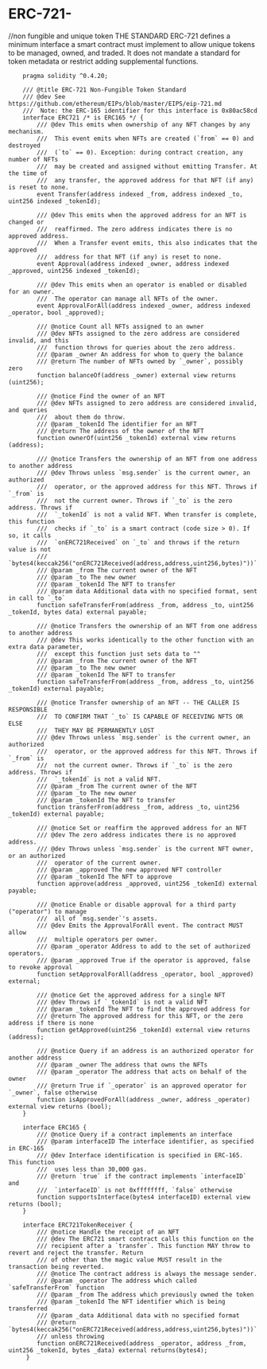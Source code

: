 # ERC-721-
//non fungible and unique token
THE STANDARD
ERC-721 defines a minimum interface a smart contract must implement to allow unique tokens to be managed, owned, and traded. It does not mandate a standard for token metadata or restrict adding supplemental functions.

          

        pragma solidity ^0.4.20;

        /// @title ERC-721 Non-Fungible Token Standard
        /// @dev See https://github.com/ethereum/EIPs/blob/master/EIPS/eip-721.md
        ///  Note: the ERC-165 identifier for this interface is 0x80ac58cd
        interface ERC721 /* is ERC165 */ {
            /// @dev This emits when ownership of any NFT changes by any mechanism.
            ///  This event emits when NFTs are created (`from` == 0) and destroyed
            ///  (`to` == 0). Exception: during contract creation, any number of NFTs
            ///  may be created and assigned without emitting Transfer. At the time of
            ///  any transfer, the approved address for that NFT (if any) is reset to none.
            event Transfer(address indexed _from, address indexed _to, uint256 indexed _tokenId);

            /// @dev This emits when the approved address for an NFT is changed or
            ///  reaffirmed. The zero address indicates there is no approved address.
            ///  When a Transfer event emits, this also indicates that the approved
            ///  address for that NFT (if any) is reset to none.
            event Approval(address indexed _owner, address indexed _approved, uint256 indexed _tokenId);

            /// @dev This emits when an operator is enabled or disabled for an owner.
            ///  The operator can manage all NFTs of the owner.
            event ApprovalForAll(address indexed _owner, address indexed _operator, bool _approved);

            /// @notice Count all NFTs assigned to an owner
            /// @dev NFTs assigned to the zero address are considered invalid, and this
            ///  function throws for queries about the zero address.
            /// @param _owner An address for whom to query the balance
            /// @return The number of NFTs owned by `_owner`, possibly zero
            function balanceOf(address _owner) external view returns (uint256);

            /// @notice Find the owner of an NFT
            /// @dev NFTs assigned to zero address are considered invalid, and queries
            ///  about them do throw.
            /// @param _tokenId The identifier for an NFT
            /// @return The address of the owner of the NFT
            function ownerOf(uint256 _tokenId) external view returns (address);

            /// @notice Transfers the ownership of an NFT from one address to another address
            /// @dev Throws unless `msg.sender` is the current owner, an authorized
            ///  operator, or the approved address for this NFT. Throws if `_from` is
            ///  not the current owner. Throws if `_to` is the zero address. Throws if
            ///  `_tokenId` is not a valid NFT. When transfer is complete, this function
            ///  checks if `_to` is a smart contract (code size > 0). If so, it calls
            ///  `onERC721Received` on `_to` and throws if the return value is not
            ///  `bytes4(keccak256("onERC721Received(address,address,uint256,bytes)"))`.
            /// @param _from The current owner of the NFT
            /// @param _to The new owner
            /// @param _tokenId The NFT to transfer
            /// @param data Additional data with no specified format, sent in call to `_to`
            function safeTransferFrom(address _from, address _to, uint256 _tokenId, bytes data) external payable;

            /// @notice Transfers the ownership of an NFT from one address to another address
            /// @dev This works identically to the other function with an extra data parameter,
            ///  except this function just sets data to ""
            /// @param _from The current owner of the NFT
            /// @param _to The new owner
            /// @param _tokenId The NFT to transfer
            function safeTransferFrom(address _from, address _to, uint256 _tokenId) external payable;

            /// @notice Transfer ownership of an NFT -- THE CALLER IS RESPONSIBLE
            ///  TO CONFIRM THAT `_to` IS CAPABLE OF RECEIVING NFTS OR ELSE
            ///  THEY MAY BE PERMANENTLY LOST
            /// @dev Throws unless `msg.sender` is the current owner, an authorized
            ///  operator, or the approved address for this NFT. Throws if `_from` is
            ///  not the current owner. Throws if `_to` is the zero address. Throws if
            ///  `_tokenId` is not a valid NFT.
            /// @param _from The current owner of the NFT
            /// @param _to The new owner
            /// @param _tokenId The NFT to transfer
            function transferFrom(address _from, address _to, uint256 _tokenId) external payable;

            /// @notice Set or reaffirm the approved address for an NFT
            /// @dev The zero address indicates there is no approved address.
            /// @dev Throws unless `msg.sender` is the current NFT owner, or an authorized
            ///  operator of the current owner.
            /// @param _approved The new approved NFT controller
            /// @param _tokenId The NFT to approve
            function approve(address _approved, uint256 _tokenId) external payable;

            /// @notice Enable or disable approval for a third party ("operator") to manage
            ///  all of `msg.sender`'s assets.
            /// @dev Emits the ApprovalForAll event. The contract MUST allow
            ///  multiple operators per owner.
            /// @param _operator Address to add to the set of authorized operators.
            /// @param _approved True if the operator is approved, false to revoke approval
            function setApprovalForAll(address _operator, bool _approved) external;

            /// @notice Get the approved address for a single NFT
            /// @dev Throws if `_tokenId` is not a valid NFT
            /// @param _tokenId The NFT to find the approved address for
            /// @return The approved address for this NFT, or the zero address if there is none
            function getApproved(uint256 _tokenId) external view returns (address);

            /// @notice Query if an address is an authorized operator for another address
            /// @param _owner The address that owns the NFTs
            /// @param _operator The address that acts on behalf of the owner
            /// @return True if `_operator` is an approved operator for `_owner`, false otherwise
            function isApprovedForAll(address _owner, address _operator) external view returns (bool);
        }

        interface ERC165 {
            /// @notice Query if a contract implements an interface
            /// @param interfaceID The interface identifier, as specified in ERC-165
            /// @dev Interface identification is specified in ERC-165. This function
            ///  uses less than 30,000 gas.
            /// @return `true` if the contract implements `interfaceID` and
            ///  `interfaceID` is not 0xffffffff, `false` otherwise
            function supportsInterface(bytes4 interfaceID) external view returns (bool);
        }

        interface ERC721TokenReceiver {
            /// @notice Handle the receipt of an NFT
            /// @dev The ERC721 smart contract calls this function on the
            /// recipient after a `transfer`. This function MAY throw to revert and reject the transfer. Return
            /// of other than the magic value MUST result in the transaction being reverted.
            /// @notice The contract address is always the message sender.
            /// @param _operator The address which called `safeTransferFrom` function
            /// @param _from The address which previously owned the token
            /// @param _tokenId The NFT identifier which is being transferred
            /// @param _data Additional data with no specified format
            /// @return `bytes4(keccak256("onERC721Received(address,address,uint256,bytes)"))`
            /// unless throwing
            function onERC721Received(address _operator, address _from, uint256 _tokenId, bytes _data) external returns(bytes4);
         }
          

        
